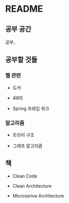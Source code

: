 # README

## 공부 공간
  공부..

## 공부할 것들
  ### 웹 관련
  - 도커
  
  - AWS
  
  - Spring 프레임 워크
  
  
  ### 알고리즘
  - 트라이 구조
  
  - 그래프 알고리즘
  
  
## 책

  - Clean Code
  
  - Clean Architecture
  
  - Microserive Architecture
